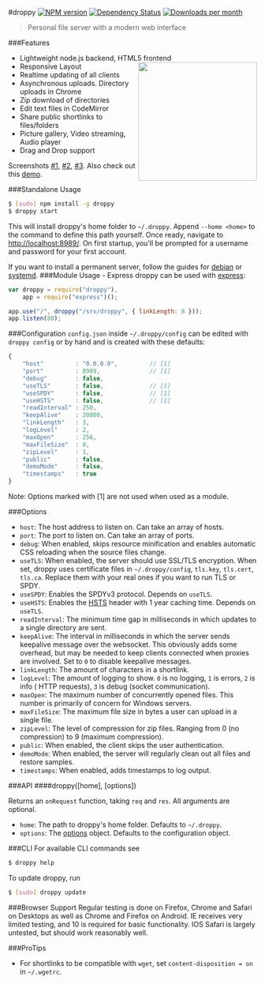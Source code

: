 #droppy [![NPM version](https://img.shields.io/npm/v/droppy.svg?style=flat)](https://www.npmjs.org/package/droppy) [![Dependency Status](http://img.shields.io/david/silverwind/droppy.svg?style=flat)](https://david-dm.org/silverwind/droppy) [![Downloads per month](http://img.shields.io/npm/dm/droppy.svg?style=flat)](https://www.npmjs.org/package/droppy)


> Personal file server with a modern web interface

###Features 
* Lightweight node.js backend, HTML5 frontend <img src="https://silverwind.github.io/droppy/logo.svg" width="240" height="240" align="right">
* Responsive Layout
* Realtime updating of all clients 
* Asynchronous uploads. Directory uploads in Chrome 
* Zip download of directories
* Edit text files in CodeMirror
* Share public shortlinks to files/folders
* Picture gallery, Video streaming, Audio player
* Drag and Drop support

Screenshots <a target="_blank" href="http://i.imgur.com/izxnfAN.png">#1</a>, <a target="_blank" href="http://i.imgur.com/Ziv79rJ.png">#2</a>, <a target="_blank" href="http://i.imgur.com/ISlCyuw.png">#3</a>. Also check out this <a target="_blank" href="http://droppy-demo.silverwind.io/#!/#!/">demo</a>.

###Standalone Usage
```bash
$ [sudo] npm install -g droppy
$ droppy start
```
This will install droppy's home folder to `~/.droppy`. Append `--home <home>` to the command to define this path yourself. Once ready, navigate to [http://localhost:8989/](http://localhost:8989/). On first startup, you'll be prompted for a username and password for your first account.

If you want to install a permanent server, follow the guides for [debian](https://github.com/silverwind/droppy/wiki/Debian-Installation) or [systemd](https://github.com/silverwind/droppy/wiki/Systemd-Installation).
###Module Usage - Express
droppy can be used with [express](http://expressjs.com/):
```js
var droppy = require("droppy"),
    app = require("express")();

app.use("/", droppy("/srv/droppy", { linkLength: 8 }));
app.listen(80);
```
###Configuration
`config.json` inside `~/.droppy/config` can be edited with `droppy config` or by hand and is created with these defaults:
```javascript
{
    "host"         : "0.0.0.0",         // [1]
    "port"         : 8989,              // [1]
    "debug"        : false,
    "useTLS"       : false,             // [1]
    "useSPDY"      : false,             // [1]
    "useHSTS"      : false,             // [1]
    "readInterval" : 250,
    "keepAlive"    : 20000,
    "linkLength"   : 3,
    "logLevel"     : 2,
    "maxOpen"      : 256,
    "maxFileSize"  : 0,
    "zipLevel"     : 1,
    "public"       : false,
    "demoMode"     : false,
    "timestamps"   : true
}
```
Note: Options marked with [1] are not used when used as a module.

###Options
- `host`: The host address to listen on. Can take an array of hosts.
- `port`: The port to listen on. Can take an array of ports.
- `debug`: When enabled, skips resource minification and enables automatic CSS reloading when the source files change.
- `useTLS`: When enabled, the server should use SSL/TLS encryption. When set, droppy uses certificate files in `~/.droppy/config`, `tls.key`, `tls.cert`, `tls.ca`. Replace them with your real ones if you want to run TLS or SPDY.
- `useSPDY`: Enables the SPDYv3 protocol. Depends on `useTLS`.
- `useHSTS`: Enables the [HSTS](https://en.wikipedia.org/wiki/HTTP_Strict_Transport_Security) header with 1 year caching time. Depends on `useTLS`.
- `readInterval`: The minimum time gap in milliseconds in which updates to a single directory are sent.
- `keepAlive`: The interval in milliseconds in which the server sends keepalive message over the websocket. This obviously adds some overhead, but may be needed to keep clients connected when proxies are involved. Set to `0` to disable keepalive messages.
- `linkLength`: The amount of characters in a shortlink.
- `logLevel`: The amount of logging to show. `0` is no logging, `1` is errors, `2` is info ( HTTP requests), `3` is debug (socket communication).
- `maxOpen`: The maximum number of concurrently opened files. This number is primarily of concern for Windows servers.
- `maxFileSize`: The maximum file size in bytes a user can upload in a single file.
- `zipLevel`: The level of compression for zip files. Ranging from 0 (no compression) to 9 (maximum compression).
- `public`: When enabled, the client skips the user authentication.
- `demoMode`: When enabled, the server will regularly clean out all files and restore samples.
- `timestamps`: When enabled, adds timestamps to log output.

###API
####droppy([home], [options])

Returns an `onRequest` function, taking `req` and `res`. All arguments are optional.

- `home`: The path to droppy's home folder. Defaults to `~/.droppy`.
- `options`: The [options](#options) object. Defaults to the configuration object.

###CLI
For available CLI commands see
```bash
$ droppy help
```
To update droppy, run
```bash
$ [sudo] droppy update
```

###Browser Support
Regular testing is done on Firefox, Chrome and Safari on Desktops as well as Chrome and Firefox on Android. IE receives very limited testing, and 10 is required for basic functionality. IOS Safari is largely untested, but should work reasonably well.

###ProTips
- For shortlinks to be compatible with `wget`, set `content-disposition = on` in `~/.wgetrc`.
